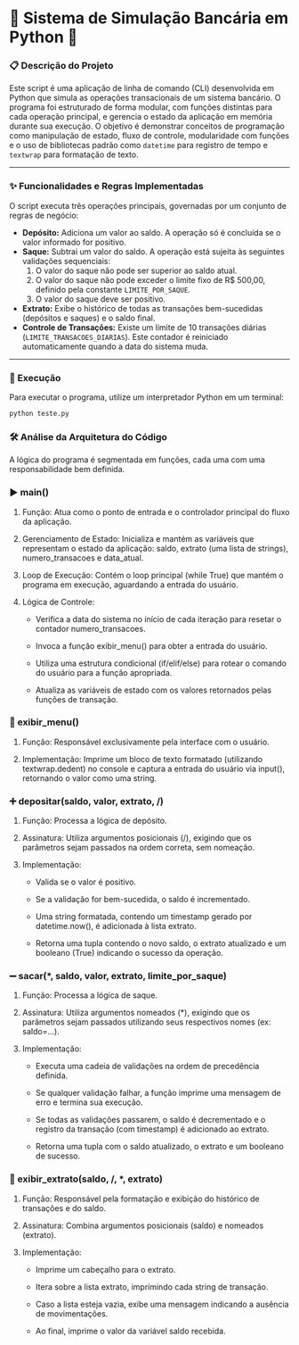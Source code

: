 # 🏦 Sistema de Simulação Bancária em Python 🐍

### 📋 Descrição do Projeto

Este script é uma aplicação de linha de comando (CLI) desenvolvida em Python que simula as operações transacionais de um sistema bancário. O programa foi estruturado de forma modular, com funções distintas para cada operação principal, e gerencia o estado da aplicação em memória durante sua execução. O objetivo é demonstrar conceitos de programação como manipulação de estado, fluxo de controle, modularidade com funções e o uso de bibliotecas padrão como `datetime` para registro de tempo e `textwrap` para formatação de texto.

---

### ✨ Funcionalidades e Regras Implementadas

O script executa três operações principais, governadas por um conjunto de regras de negócio:

* **Depósito:** Adiciona um valor ao saldo. A operação só é concluída se o valor informado for positivo.
* **Saque:** Subtrai um valor do saldo. A operação está sujeita às seguintes validações sequenciais:
    1.  O valor do saque não pode ser superior ao saldo atual.
    2.  O valor do saque não pode exceder o limite fixo de R$ 500,00, definido pela constante `LIMITE_POR_SAQUE`.
    3.  O valor do saque deve ser positivo.
* **Extrato:** Exibe o histórico de todas as transações bem-sucedidas (depósitos e saques) e o saldo final.
* **Controle de Transações:** Existe um limite de 10 transações diárias (`LIMITE_TRANSACOES_DIARIAS`). Este contador é reiniciado automaticamente quando a data do sistema muda.

---

### 🚀 Execução

Para executar o programa, utilize um interpretador Python em um terminal:

```bash
python teste.py
```

### 🛠️ Análise da Arquitetura do Código
A lógica do programa é segmentada em funções, cada uma com uma responsabilidade bem definida.

### ▶️ main()

1. Função: Atua como o ponto de entrada e o controlador principal do fluxo da aplicação.

2. Gerenciamento de Estado: Inicializa e mantém as variáveis que representam o estado da aplicação: saldo, extrato (uma lista de strings), numero_transacoes e data_atual.

3. Loop de Execução: Contém o loop principal (while True) que mantém o programa em execução, aguardando a entrada do usuário.

4. Lógica de Controle:

   - Verifica a data do sistema no início de cada iteração para resetar o contador numero_transacoes.

   - Invoca a função exibir_menu() para obter a entrada do usuário.

   - Utiliza uma estrutura condicional (if/elif/else) para rotear o comando do usuário para a função apropriada.

   - Atualiza as variáveis de estado com os valores retornados pelas funções de transação.

### 🧾 exibir_menu()

1. Função: Responsável exclusivamente pela interface com o usuário.

2. Implementação: Imprime um bloco de texto formatado (utilizando textwrap.dedent) no console e captura a entrada do usuário via input(), retornando o valor como uma string.

### ➕ depositar(saldo, valor, extrato, /)

1. Função: Processa a lógica de depósito.

2. Assinatura: Utiliza argumentos posicionais (/), exigindo que os parâmetros sejam passados na ordem correta, sem nomeação.

3. Implementação:

   - Valida se o valor é positivo.

   - Se a validação for bem-sucedida, o saldo é incrementado.

   - Uma string formatada, contendo um timestamp gerado por datetime.now(), é adicionada à lista extrato.

   - Retorna uma tupla contendo o novo saldo, o extrato atualizado e um booleano (True) indicando o sucesso da operação.

### ➖ sacar(*, saldo, valor, extrato, limite_por_saque)

1. Função: Processa a lógica de saque.

2. Assinatura: Utiliza argumentos nomeados (*), exigindo que os parâmetros sejam passados utilizando seus respectivos nomes (ex: saldo=...).

3. Implementação:

   - Executa uma cadeia de validações na ordem de precedência definida.

   - Se qualquer validação falhar, a função imprime uma mensagem de erro e termina sua execução.

   - Se todas as validações passarem, o saldo é decrementado e o registro da transação (com timestamp) é adicionado ao 
     extrato.

   - Retorna uma tupla com o saldo atualizado, o extrato e um booleano de sucesso.

### 📄 exibir_extrato(saldo, /, *, extrato)

1. Função: Responsável pela formatação e exibição do histórico de transações e do saldo.

2. Assinatura: Combina argumentos posicionais (saldo) e nomeados (extrato).

3. Implementação:

   - Imprime um cabeçalho para o extrato.

   - Itera sobre a lista extrato, imprimindo cada string de transação.

   - Caso a lista esteja vazia, exibe uma mensagem indicando a ausência de movimentações.

   - Ao final, imprime o valor da variável saldo recebida.
